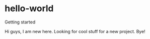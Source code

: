 # hello-world
Getting started

Hi guys, I am new here. Looking for cool stuff for a new project. Bye!
